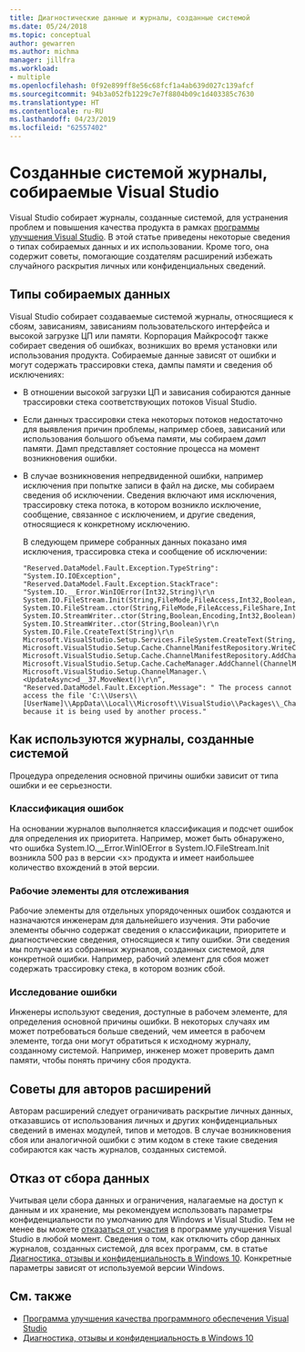 ```yaml
---
title: Диагностические данные и журналы, созданные системой
ms.date: 05/24/2018
ms.topic: conceptual
author: gewarren
ms.author: michma
manager: jillfra
ms.workload:
- multiple
ms.openlocfilehash: 0f92e899ff8e56c68fcf1a4ab639d027c139afcf
ms.sourcegitcommit: 94b3a052fb1229c7e7f8804b09c1d403385c7630
ms.translationtype: HT
ms.contentlocale: ru-RU
ms.lasthandoff: 04/23/2019
ms.locfileid: "62557402"
---
```

# <a name="system-generated-logs-collected-by-visual-studio"></a>Созданные системой журналы, собираемые Visual Studio

Visual Studio собирает журналы, созданные системой, для устранения проблем и повышения качества продукта в рамках [программы улучшения Visual Studio](visual-studio-experience-improvement-program.md). В этой статье приведены некоторые сведения о типах собираемых данных и их использовании. Кроме того, она содержит советы, помогающие создателям расширений избежать случайного раскрытия личных или конфиденциальных сведений.

## <a name="types-of-collected-data"></a>Типы собираемых данных

Visual Studio собирает создаваемые системой журналы, относящиеся к сбоям, зависаниям, зависаниям пользовательского интерфейса и высокой загрузке ЦП или памяти. Корпорация Майкрософт также собирает сведения об ошибках, возникших во время установки или использования продукта. Собираемые данные зависят от ошибки и могут содержать трассировки стека, дампы памяти и сведения об исключениях:

- В отношении высокой загрузки ЦП и зависания собираются данные трассировки стека соответствующих потоков Visual Studio.

- Если данных трассировки стека некоторых потоков недостаточно для выявления причин проблемы, например сбоев, зависаний или использования большого объема памяти, мы собираем *дамп* памяти. Дамп представляет состояние процесса на момент возникновения ошибки.

- В случае возникновения непредвиденной ошибки, например исключения при попытке записи в файл на диске, мы собираем сведения об исключении. Сведения включают имя исключения, трассировку стека потока, в котором возникло исключение, сообщение, связанное с исключением, и другие сведения, относящиеся к конкретному исключению.

   В следующем примере собранных данных показано имя исключения, трассировка стека и сообщение об исключении:

   ```text
   "Reserved.DataModel.Fault.Exception.TypeString": "System.IO.IOException",
   "Reserved.DataModel.Fault.Exception.StackTrace": "System.IO.__Error.WinIOError(Int32,String)\r\n
   System.IO.FileStream.Init(String,FileMode,FileAccess,Int32,Boolean,FileShare,Int32,FileOptions,SECURITY_ATTRIBUTES,String,Boolean,Boolean,Boolean)\r\n
   System.IO.FileStream..ctor(String,FileMode,FileAccess,FileShare,Int32,FileOptions,String,Boolean,Boolean,Boolean)\r\nSystem.IO.StreamWriter.CreateFile(String,Boolean,Boolean)\r\n
   System.IO.StreamWriter..ctor(String,Boolean,Encoding,Int32,Boolean)\r\n
   System.IO.StreamWriter..ctor(String,Boolean)\r\n
   System.IO.File.CreateText(String)\r\n
   Microsoft.VisualStudio.Setup.Services.FileSystem.CreateText(String,Boolean)\r\n
   Microsoft.VisualStudio.Setup.Cache.ChannelManifestRepository.WriteChannelManifest(IChannelManifest,String,String)\r\n
   Microsoft.VisualStudio.Setup.Cache.ChannelManifestRepository.AddChannel(ChannelManifestPair,Boolean)\r\n
   Microsoft.VisualStudio.Setup.Cache.CacheManager.AddChannel(ChannelManifestPair,Boolean)\r\n
   Microsoft.VisualStudio.Setup.ChannelManager.\<UpdateAsync>d__37.MoveNext()\r\n”,
   "Reserved.DataModel.Fault.Exception.Message": " The process cannot access the file 'C:\\Users\\[UserName]\\AppData\\Local\\Microsoft\\VisualStudio\\Packages\\_Channels\\4CB340F5\\channelManifest.json' because it is being used by another process."
   ```

## <a name="how-we-use-system-generated-logs"></a>Как используются журналы, созданные системой

Процедура определения основной причины ошибки зависит от типа ошибки и ее серьезности.

### <a name="error-classification"></a>Классификация ошибок

На основании журналов выполняется классификация и подсчет ошибок для определения их приоритета. Например, может быть обнаружено, что ошибка System.IO.\__Error.WinIOError в System.IO.FileStream.Init возникла 500 раз в версии \<x> продукта и имеет наибольшее количество вхождений в этой версии.

### <a name="work-items-for-tracking"></a>Рабочие элементы для отслеживания

Рабочие элементы для отдельных упорядоченных ошибок создаются и назначаются инженерам для дальнейшего изучения. Эти рабочие элементы обычно содержат сведения о классификации, приоритете и диагностические сведения, относящиеся к типу ошибки. Эти сведения мы получаем из собранных журналов, созданных системой, для конкретной ошибки. Например, рабочий элемент для сбоя может содержать трассировку стека, в котором возник сбой.

### <a name="error-investigation"></a>Исследование ошибки

Инженеры используют сведения, доступные в рабочем элементе, для определения основной причины ошибки. В некоторых случаях им может потребоваться больше сведений, чем имеется в рабочем элементе, тогда они могут обратиться к исходному журналу, созданному системой. Например, инженер может проверить дамп памяти, чтобы понять причину сбоя продукта.

## <a name="tips-for-extension-authors"></a>Советы для авторов расширений

Авторам расширений следует ограничивать раскрытие личных данных, отказавшись от использования личных и других конфиденциальных сведений в именах модулей, типов и методов. В случае возникновения сбоя или аналогичной ошибки с этим кодом в стеке такие сведения собираются как часть журналов, созданных системой.

## <a name="opt-out-of-data-collection"></a>Отказ от сбора данных

Учитывая цели сбора данных и ограничения, налагаемые на доступ к данным и их хранение, мы рекомендуем использовать параметры конфиденциальности по умолчанию для Windows и Visual Studio. Тем не менее вы можете [отказаться от участия](../ide/visual-studio-experience-improvement-program.md#opt-in-or-out) в программе улучшения Visual Studio в любой момент. Сведения о том, как отключить сбор данных журналов, созданных системой, для всех программ, см. в статье [Диагностика, отзывы и конфиденциальность в Windows 10](https://privacy.microsoft.com/windows-10-feedback-diagnostics-and-privacy). Конкретные параметры зависят от используемой версии Windows.

## <a name="see-also"></a>См. также

- [Программа улучшения качества программного обеспечения Visual Studio](visual-studio-experience-improvement-program.md)
- [Диагностика, отзывы и конфиденциальность в Windows 10](https://privacy.microsoft.com/windows-10-feedback-diagnostics-and-privacy)